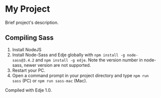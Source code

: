 # My Project

Brief project's description.

## Compiling Sass

1. Install NodeJS
2. Install Node-Sass and Edje globally with `npm install -g node-sass@3.4.2` and `npm install -g edje`. Note the version number in node-sass, newer version are not supported.
3. Restart your PC.
4. Open a command prompt in your project directory and type `npm run sass` (PC) or `npm run sass-mac` (Mac).

Compiled with Edje 1.0.
